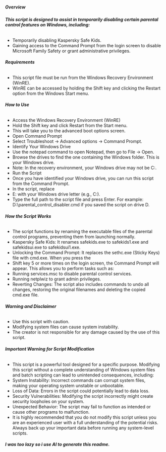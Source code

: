 ##### **Overview**

###### **This script is designed to assist in temporarily disabling certain parental control features on Windows, including:**

* Temporarily disabling Kaspersky Safe Kids.
* Gaining access to the Command Prompt from the login screen to disable Microsoft Family Safety or grant administrative privileges.



###### **Requirements**

* This script file must be run from the Windows Recovery Environment (WinRE).
* WinRE can be accessed by holding the Shift key and clicking the Restart option from the Windows Start menu.



###### **How to Use**

* Access the Windows Recovery Environment (WinRE)
* Hold the Shift key and click Restart from the Start menu.
* This will take you to the advanced boot options screen.
* Open Command Prompt
* Select Troubleshoot -> Advanced options -> Command Prompt.
* Identify Your Windows Drive
* Use the notepad command to open Notepad, then go to File -> Open.
* Browse the drives to find the one containing the Windows folder. This is your Windows drive.
* Note: In the recovery environment, your Windows drive may not be C:. 
* Run the Script
* Once you have identified your Windows drive, you can run this script from the Command Prompt.
* In the script, replace 
* E: with your Windows drive letter (e.g., C:). 
* Type the full path to the script file and press Enter. For example: D:\\parental\_control\_disabler.cmd if you saved the script on drive D.



###### **How the Script Works**

* The script functions by renaming the executable files of the parental control programs, preventing them from launching normally.
* Kaspersky Safe Kids: It renames safekids.exe to safekids1.exe and safekidsui.exe to safekidsui1.exe.
* Unlocking the Command Prompt: It replaces the sethc.exe (Sticky Keys) file with cmd.exe. When you press the 
* Shift key 5 or more times on the login screen, the Command Prompt will appear. This allows you to perform tasks such as:
* Running services.msc to disable parental control services.
* Running netplwiz to grant admin privileges.
* Reverting Changes: The script also includes commands to undo all changes, restoring the original filenames and deleting the copied cmd.exe file.



###### **Warning and Disclaimer**

* Use this script with caution.
* Modifying system files can cause system instability.
* The creator is not responsible for any damage caused by the use of this script.



###### **Important Warning for Script Modification**

* This script is a powerful tool designed for a specific purpose. Modifying this script without a complete understanding of Windows system files and batch scripting can lead to unintended consequences, including:
* System Instability: Incorrect commands can corrupt system files, making your operating system unstable or unbootable.
* Loss of Data: Errors in the script could potentially lead to data loss.
* Security Vulnerabilities: Modifying the script incorrectly might create security loopholes on your system.
* Unexpected Behavior: The script may fail to function as intended or cause other programs to malfunction.
* It is highly recommended that you do not modify this script unless you are an experienced user with a full understanding of the potential risks. Always back up your important data before running any system-level scripts.



##### **I was too lazy so i use AI to generate this readme.**

